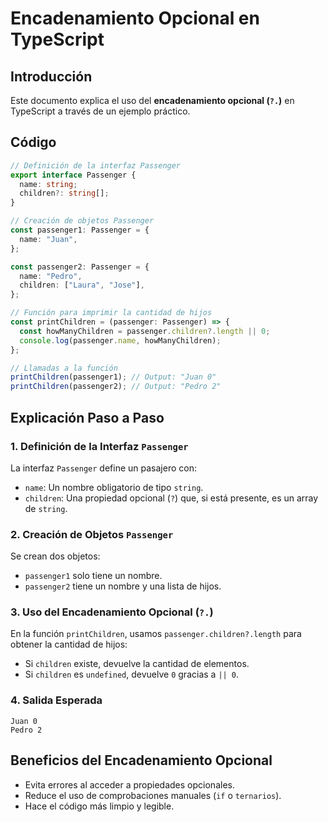 # Encadenamiento Opcional en TypeScript

## Introducción

Este documento explica el uso del **encadenamiento opcional (`?.`)** en TypeScript a través de un ejemplo práctico.

## Código

```typescript
// Definición de la interfaz Passenger
export interface Passenger {
  name: string;
  children?: string[];
}

// Creación de objetos Passenger
const passenger1: Passenger = {
  name: "Juan",
};

const passenger2: Passenger = {
  name: "Pedro",
  children: ["Laura", "Jose"],
};

// Función para imprimir la cantidad de hijos
const printChildren = (passenger: Passenger) => {
  const howManyChildren = passenger.children?.length || 0;
  console.log(passenger.name, howManyChildren);
};

// Llamadas a la función
printChildren(passenger1); // Output: "Juan 0"
printChildren(passenger2); // Output: "Pedro 2"
```

## Explicación Paso a Paso

### 1. Definición de la Interfaz `Passenger`

La interfaz `Passenger` define un pasajero con:

- `name`: Un nombre obligatorio de tipo `string`.
- `children`: Una propiedad opcional (`?`) que, si está presente, es un array de `string`.

### 2. Creación de Objetos `Passenger`

Se crean dos objetos:

- `passenger1` solo tiene un nombre.
- `passenger2` tiene un nombre y una lista de hijos.

### 3. Uso del Encadenamiento Opcional (`?.`)

En la función `printChildren`, usamos `passenger.children?.length` para obtener la cantidad de hijos:

- Si `children` existe, devuelve la cantidad de elementos.
- Si `children` es `undefined`, devuelve `0` gracias a `|| 0`.

### 4. Salida Esperada

```plaintext
Juan 0
Pedro 2
```

## Beneficios del Encadenamiento Opcional

- Evita errores al acceder a propiedades opcionales.
- Reduce el uso de comprobaciones manuales (`if` o `ternarios`).
- Hace el código más limpio y legible.
